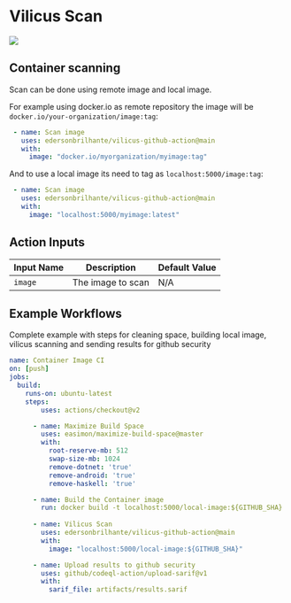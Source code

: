 # Vilicus Scan

<p align="left">
  <a href="https://github.com/edersonbrilhante/vilicus-github-action/releases"><img src="https://img.shields.io/github/v/release/edersonbrilhante/vilicus-github-action"/></a>
</p>

## Container scanning

Scan can be done using remote image and local image. 

For example using docker.io as remote repository the image will be `docker.io/your-organization/image:tag`:
```yaml
 - name: Scan image
   uses: edersonbrilhante/vilicus-github-action@main
   with:
     image: "docker.io/myorganization/myimage:tag"
```

And to use a local image its need to tag as `localhost:5000/image:tag`:
```yaml
 - name: Scan image
   uses: edersonbrilhante/vilicus-github-action@main
   with:
     image: "localhost:5000/myimage:latest"
```

## Action Inputs

| Input Name | Description | Default Value |
|-----------------|-------------|---------------|
| `image` | The image to scan | N/A |

## Example Workflows 

Complete example with steps for cleaning space, building local image, vilicus scanning and sending results for github security
```yaml
name: Container Image CI
on: [push]
jobs:
  build:
    runs-on: ubuntu-latest
    steps:
        uses: actions/checkout@v2

      - name: Maximize Build Space
        uses: easimon/maximize-build-space@master
        with:
          root-reserve-mb: 512
          swap-size-mb: 1024
          remove-dotnet: 'true'
          remove-android: 'true'
          remove-haskell: 'true'

      - name: Build the Container image
        run: docker build -t localhost:5000/local-image:${GITHUB_SHA} . 
      
      - name: Vilicus Scan
        uses: edersonbrilhante/vilicus-github-action@main
        with:
          image: "localhost:5000/local-image:${GITHUB_SHA}"

      - name: Upload results to github security
        uses: github/codeql-action/upload-sarif@v1
        with:
          sarif_file: artifacts/results.sarif
```